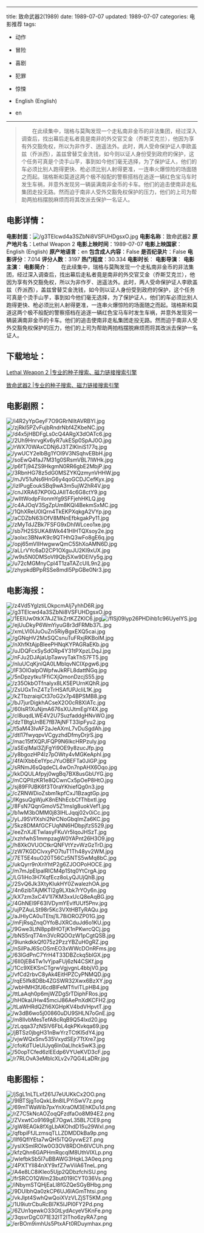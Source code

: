 
---
title: 致命武器2(1989)
date: 1989-07-07
updated: 1989-07-07
categories: 电影推荐
tags:
- 动作
- 冒险
- 喜剧
- 犯罪
- 惊悚

- English (English)
- en
---


> 　　在此续集中，瑞格与莫陶发现一个走私南非金币的非法集团，经过深入调查后，找出幕后走私者竟是南非的外交官艾金（乔斯艾克兰），他因为享有外交豁免权，所以为非作歹、逍遥法外。此时，两人受命保护证人李欧盖兹（乔派西），盖兹曾替艾金洗钱，如今则以证人身份受到政府的保护，这个任务可真是个烫手山芋，事到如今他们毫无选择，为了保护证人，他们的车必须比别人跑得更快、枪必须比别人射得更准，一连串火爆惊险的场面随之而起。瑞格斯和莫道这两个极不般配的警察搭档在追逐一辆红色宝马车时发生车祸，并意外发现另一辆装满南非金币的卡车。他们的追击使南非走私集团走投无路。然而迫于南非人受外交豁免权保护的压力，他们的上司为帮助两拍档摆脱麻烦而将其改派去保护一名证人。

## **电影详情**：

**电影封面**：<img src="https://image.tmdb.org/t/p/w200/g3TElcwd4a3SZbNi8VSFUHDgsxO.jpg" alt="/g3TElcwd4a3SZbNi8VSFUHDgsxO.jpg" title="/g3TElcwd4a3SZbNi8VSFUHDgsxO.jpg">
**电影名称**：致命武器2
**原产地片名**：Lethal Weapon 2
**电影上映时间**：1989-07-07
**电影上映国家**：English (English)
**原产地语言**：en
**包含成人内容**：False
**是否纪录片**：False
**电影评分**：7.014
**评分人数**：3197
**热门程度**：30.334
**电影时长**：
**电影导演**：
**电影主演**：
**电影简介**：　　在此续集中，瑞格与莫陶发现一个走私南非金币的非法集团，经过深入调查后，找出幕后走私者竟是南非的外交官艾金（乔斯艾克兰），他因为享有外交豁免权，所以为非作歹、逍遥法外。此时，两人受命保护证人李欧盖兹（乔派西），盖兹曾替艾金洗钱，如今则以证人身份受到政府的保护，这个任务可真是个烫手山芋，事到如今他们毫无选择，为了保护证人，他们的车必须比别人跑得更快、枪必须比别人射得更准，一连串火爆惊险的场面随之而起。瑞格斯和莫道这两个极不般配的警察搭档在追逐一辆红色宝马车时发生车祸，并意外发现另一辆装满南非金币的卡车。他们的追击使南非走私集团走投无路。然而迫于南非人受外交豁免权保护的压力，他们的上司为帮助两拍档摆脱麻烦而将其改派去保护一名证人。

## **下载地址**：
[Lethal Weapon 2 |专业的种子搜索、磁力链接搜索引擎](https://movie.amd794.com:2083/?search=Lethal%20Weapon%202&ordering=&mode=match_phrase&page_size=10&page=1)

[致命武器2 |专业的种子搜索、磁力链接搜索引擎](https://movie.amd794.com:2083/?search=%E8%87%B4%E5%91%BD%E6%AD%A6%E5%99%A82&ordering=&mode=match_phrase&page_size=10&page=1)
 

## **电影剧照**：
<img src="https://image.tmdb.org/t/p/original/i4R2yYpGeyF7O9GRrNlItAVRBYl.jpg" alt="/i4R2yYpGeyF7O9GRrNlItAVRBYl.jpg" title="/i4R2yYpGeyF7O9GRrNlItAVRBYl.jpg"><img src="https://image.tmdb.org/t/p/original/zjRkl5PZvFujbRndrNbf4ZKbeNC.jpg" alt="/zjRkl5PZvFujbRndrNbf4ZKbeNC.jpg" title="/zjRkl5PZvFujbRndrNbf4ZKbeNC.jpg"><img src="https://image.tmdb.org/t/p/original/d4x5jHBDFgLs0cQ4ARgX3dOATc6.jpg" alt="/d4x5jHBDFgLs0cQ4ARgX3dOATc6.jpg" title="/d4x5jHBDFgLs0cQ4ARgX3dOATc6.jpg"><img src="https://image.tmdb.org/t/p/original/2Uh9HnrvgKv6yR7ukESp0SpAJ0O.jpg" alt="/2Uh9HnrvgKv6yR7ukESp0SpAJ0O.jpg" title="/2Uh9HnrvgKv6yR7ukESp0SpAJ0O.jpg"><img src="https://image.tmdb.org/t/p/original/rWX70WAxCDNj6J3TZlKlniS177q.jpg" alt="/rWX70WAxCDNj6J3TZlKlniS177q.jpg" title="/rWX70WAxCDNj6J3TZlKlniS177q.jpg"><img src="https://image.tmdb.org/t/p/original/ywUCY2elbBg1YOI9V3NSqhvEBbH.jpg" alt="/ywUCY2elbBg1YOI9V3NSqhvEBbH.jpg" title="/ywUCY2elbBg1YOI9V3NSqhvEBbH.jpg"><img src="https://image.tmdb.org/t/p/original/soEwQ4faJ7M31g0SRsmVBL7lWHk.jpg" alt="/soEwQ4faJ7M31g0SRsmVBL7lWHk.jpg" title="/soEwQ4faJ7M31g0SRsmVBL7lWHk.jpg"><img src="https://image.tmdb.org/t/p/original/p6fTj94ZS9HkgmN0RR6gbE2MbjP.jpg" alt="/p6fTj94ZS9HkgmN0RR6gbE2MbjP.jpg" title="/p6fTj94ZS9HkgmN0RR6gbE2MbjP.jpg"><img src="https://image.tmdb.org/t/p/original/3RbnHG78z5dG0MSZYKQzmynVHHW.jpg" alt="/3RbnHG78z5dG0MSZYKQzmynVHHW.jpg" title="/3RbnHG78z5dG0MSZYKQzmynVHHW.jpg"><img src="https://image.tmdb.org/t/p/original/mJV51uNs6HnG6y4qoGCDJCefKyx.jpg" alt="/mJV51uNs6HnG6y4qoGCDJCefKyx.jpg" title="/mJV51uNs6HnG6y4qoGCDJCefKyx.jpg"><img src="https://image.tmdb.org/t/p/original/izIPugEoukSBq9wA3m5ujW2hR4V.jpg" alt="/izIPugEoukSBq9wA3m5ujW2hR4V.jpg" title="/izIPugEoukSBq9wA3m5ujW2hR4V.jpg"><img src="https://image.tmdb.org/t/p/original/cnJXRA67KP0iQJAIIT4c6G8ctY9.jpg" alt="/cnJXRA67KP0iQJAIIT4c6G8ctY9.jpg" title="/cnJXRA67KP0iQJAIIT4c6G8ctY9.jpg"><img src="https://image.tmdb.org/t/p/original/wIltWodpFiIonmYg9SFFjehHKLQ.jpg" alt="/wIltWodpFiIonmYg9SFFjehHKLQ.jpg" title="/wIltWodpFiIonmYg9SFFjehHKLQ.jpg"><img src="https://image.tmdb.org/t/p/original/c4AJOqV3SgZpUm8KQI4BekmSxMC.jpg" alt="/c4AJOqV3SgZpUm8KQI4BekmSxMC.jpg" title="/c4AJOqV3SgZpUm8KQI4BekmSxMC.jpg"><img src="https://image.tmdb.org/t/p/original/1QhXReU0IQrn4TkEKPXqkgA2VYp.jpg" alt="/1QhXReU0IQrn4TkEKPXqkgA2VYp.jpg" title="/1QhXReU0IQrn4TkEKPXqkgA2VYp.jpg"><img src="https://image.tmdb.org/t/p/original/aCDZbN63iOfV8MNnEfbkgakPy11.jpg" alt="/aCDZbN63iOfV8MNnEfbkgakPy11.jpg" title="/aCDZbN63iOfV8MNnEfbkgakPy11.jpg"><img src="https://image.tmdb.org/t/p/original/zMyTdJZBk7FSFG9xDhIWLceo1xe.jpg" alt="/zMyTdJZBk7FSFG9xDhIWLceo1xe.jpg" title="/zMyTdJZBk7FSFG9xDhIWLceo1xe.jpg"><img src="https://image.tmdb.org/t/p/original/sb7H2SSUKA8Wk441HIHTQXsoy2e.jpg" alt="/sb7H2SSUKA8Wk441HIHTQXsoy2e.jpg" title="/sb7H2SSUKA8Wk441HIHTQXsoy2e.jpg"><img src="https://image.tmdb.org/t/p/original/aolxc3BNwK9c9QTHhQ3wFo8gE6q.jpg" alt="/aolxc3BNwK9c9QTHhQ3wFo8gE6q.jpg" title="/aolxc3BNwK9c9QTHhQ3wFo8gE6q.jpg"><img src="https://image.tmdb.org/t/p/original/opj65mVIIHwgwwQmC5ShXoAMN6D.jpg" alt="/opj65mVIIHwgwwQmC5ShXoAMN6D.jpg" title="/opj65mVIIHwgwwQmC5ShXoAMN6D.jpg"><img src="https://image.tmdb.org/t/p/original/aLLrVYc6aD2CP1OXguJU2Kl9xUX.jpg" alt="/aLLrVYc6aD2CP1OXguJU2Kl9xUX.jpg" title="/aLLrVYc6aD2CP1OXguJU2Kl9xUX.jpg"><img src="https://image.tmdb.org/t/p/original/w9s5N0DMSoVl9Qbj5Xw9DElVy5g.jpg" alt="/w9s5N0DMSoVl9Qbj5Xw9DElVy5g.jpg" title="/w9s5N0DMSoVl9Qbj5Xw9DElVy5g.jpg"><img src="https://image.tmdb.org/t/p/original/u72cMGMnyCpl4T1zaTAZcUIL9n2.jpg" alt="/u72cMGMnyCpl4T1zaTAZcUIL9n2.jpg" title="/u72cMGMnyCpl4T1zaTAZcUIL9n2.jpg"><img src="https://image.tmdb.org/t/p/original/zhypkdBPpRSSe8mdI5PpGBe0Nr3.jpg" alt="/zhypkdBPpRSSe8mdI5PpGBe0Nr3.jpg" title="/zhypkdBPpRSSe8mdI5PpGBe0Nr3.jpg">

## **电影海报**：
<img src="https://image.tmdb.org/t/p/original/z4Vd5YgIztiLOkpcmAlj7yhhD6R.jpg" alt="/z4Vd5YgIztiLOkpcmAlj7yhhD6R.jpg" title="/z4Vd5YgIztiLOkpcmAlj7yhhD6R.jpg"><img src="https://image.tmdb.org/t/p/original/g3TElcwd4a3SZbNi8VSFUHDgsxO.jpg" alt="/g3TElcwd4a3SZbNi8VSFUHDgsxO.jpg" title="/g3TElcwd4a3SZbNi8VSFUHDgsxO.jpg"><img src="https://image.tmdb.org/t/p/original/1EEIUw0tkX7AJZ1ikZrtKZZKlC6.jpg" alt="/1EEIUw0tkX7AJZ1ikZrtKZZKlC6.jpg" title="/1EEIUw0tkX7AJZ1ikZrtKZZKlC6.jpg"><img src="https://image.tmdb.org/t/p/original/fISj09lyp26PHDihb1c96UyeIYS.jpg" alt="/fISj09lyp26PHDihb1c96UyeIYS.jpg" title="/fISj09lyp26PHDihb1c96UyeIYS.jpg"><img src="https://image.tmdb.org/t/p/original/ejUuDkyP6WmYiyuG8r3dFRMb37L.jpg" alt="/ejUuDkyP6WmYiyuG8r3dFRMb37L.jpg" title="/ejUuDkyP6WmYiyuG8r3dFRMb37L.jpg"><img src="https://image.tmdb.org/t/p/original/xmLVl0IJuOuZn5RiyBgxEXQ5cai.jpg" alt="/xmLVl0IJuOuZn5RiyBgxEXQ5cai.jpg" title="/xmLVl0IJuOuZn5RiyBgxEXQ5cai.jpg"><img src="https://image.tmdb.org/t/p/original/gGNqHV2MxSQCsnuTuFRxjRKBolM.jpg" alt="/gGNqHV2MxSQCsnuTuFRxjRKBolM.jpg" title="/gGNqHV2MxSQCsnuTuFRxjRKBolM.jpg"><img src="https://image.tmdb.org/t/p/original/nXhfKtAjpBleePHNqKYPAGRaEKb.jpg" alt="/nXhfKtAjpBleePHNqKYPAGRaEKb.jpg" title="/nXhfKtAjpBleePHNqKYPAGRaEKb.jpg"><img src="https://image.tmdb.org/t/p/original/uJDQFcxSySdORp4Y31tPXpzLDqJ.jpg" alt="/uJDQFcxSySdORp4Y31tPXpzLDqJ.jpg" title="/uJDQFcxSySdORp4Y31tPXpzLDqJ.jpg"><img src="https://image.tmdb.org/t/p/original/nFJu2DJAjaUpTawvyTakThS7FT5.jpg" alt="/nFJu2DJAjaUpTawvyTakThS7FT5.jpg" title="/nFJu2DJAjaUpTawvyTakThS7FT5.jpg"><img src="https://image.tmdb.org/t/p/original/nIuUCqKjniQA0LMblqvNCIXpgw6.jpg" alt="/nIuUCqKjniQA0LMblqvNCIXpgw6.jpg" title="/nIuUCqKjniQA0LMblqvNCIXpgw6.jpg"><img src="https://image.tmdb.org/t/p/original/lF3OlOaIpOWpfwJkRFL8dattNGq.jpg" alt="/lF3OlOaIpOWpfwJkRFL8dattNGq.jpg" title="/lF3OlOaIpOWpfwJkRFL8dattNGq.jpg"><img src="https://image.tmdb.org/t/p/original/5nDpzytku1FfiCXjQmonDzcjS55.jpg" alt="/5nDpzytku1FfiCXjQmonDzcjS55.jpg" title="/5nDpzytku1FfiCXjQmonDzcjS55.jpg"><img src="https://image.tmdb.org/t/p/original/z35OkbOTfnalyx8LK5EPUrnKQhR.jpg" alt="/z35OkbOTfnalyx8LK5EPUrnKQhR.jpg" title="/z35OkbOTfnalyx8LK5EPUrnKQhR.jpg"><img src="https://image.tmdb.org/t/p/original/ZsUGxTnZ4TzTrHSAfUPJcliL1K.jpg" alt="/ZsUGxTnZ4TzTrHSAfUPJcliL1K.jpg" title="/ZsUGxTnZ4TzTrHSAfUPJcliL1K.jpg"><img src="https://image.tmdb.org/t/p/original/kZTbzraiqiCt37oG2x7p4BPSMB8.jpg" alt="/kZTbzraiqiCt37oG2x7p4BPSMB8.jpg" title="/kZTbzraiqiCt37oG2x7p4BPSMB8.jpg"><img src="https://image.tmdb.org/t/p/original/bJ7jurDigkhACseX2O0cR8XIATc.jpg" alt="/bJ7jurDigkhACseX2O0cR8XIATc.jpg" title="/bJ7jurDigkhACseX2O0cR8XIATc.jpg"><img src="https://image.tmdb.org/t/p/original/60lsR1XuNjmA676sXUJtmEgiY4X.jpg" alt="/60lsR1XuNjmA676sXUJtmEgiY4X.jpg" title="/60lsR1XuNjmA676sXUJtmEgiY4X.jpg"><img src="https://image.tmdb.org/t/p/original/cl8uqdLWE4V2U7SuzfaddgHNvWO.jpg" alt="/cl8uqdLWE4V2U7SuzfaddgHNvWO.jpg" title="/cl8uqdLWE4V2U7SuzfaddgHNvWO.jpg"><img src="https://image.tmdb.org/t/p/original/dzTBtgUnBE7fB7AjNFT33ipFyu2.jpg" alt="/dzTBtgUnBE7fB7AjNFT33ipFyu2.jpg" title="/dzTBtgUnBE7fB7AjNFT33ipFyu2.jpg"><img src="https://image.tmdb.org/t/p/original/t5aM43IvAF2aJeAXmL7vDuSgdAh.jpg" alt="/t5aM43IvAF2aJeAXmL7vDuSgdAh.jpg" title="/t5aM43IvAF2aJeAXmL7vDuSgdAh.jpg"><img src="https://image.tmdb.org/t/p/original/dtl17fwyqpvVCgyzhdDfmyDrjrS.jpg" alt="/dtl17fwyqpvVCgyzhdDfmyDrjrS.jpg" title="/dtl17fwyqpvVCgyzhdDfmyDrjrS.jpg"><img src="https://image.tmdb.org/t/p/original/mac15tfXQPJFQP9N6lkcHRPzuly.jpg" alt="/mac15tfXQPJFQP9N6lkcHRPzuly.jpg" title="/mac15tfXQPJFQP9N6lkcHRPzuly.jpg"><img src="https://image.tmdb.org/t/p/original/aSEqIMal3ZjFgYi9OE9y8zucJfp.jpg" alt="/aSEqIMal3ZjFgYi9OE9y8zucJfp.jpg" title="/aSEqIMal3ZjFgYi9OE9y8zucJfp.jpg"><img src="https://image.tmdb.org/t/p/original/y8bgozHP4Iz7pOWty4vMGKeAphl.jpg" alt="/y8bgozHP4Iz7pOWty4vMGKeAphl.jpg" title="/y8bgozHP4Iz7pOWty4vMGKeAphl.jpg"><img src="https://image.tmdb.org/t/p/original/4fAIXbbEe1YpcJYuOBEFTa0JiGP.jpg" alt="/4fAIXbbEe1YpcJYuOBEFTa0JiGP.jpg" title="/4fAIXbbEe1YpcJYuOBEFTa0JiGP.jpg"><img src="https://image.tmdb.org/t/p/original/sRNmJ6sQqdeCL4wOn7npAHX6Oqo.jpg" alt="/sRNmJ6sQqdeCL4wOn7npAHX6Oqo.jpg" title="/sRNmJ6sQqdeCL4wOn7npAHX6Oqo.jpg"><img src="https://image.tmdb.org/t/p/original/kkDQULAfpyj0wgBq7BX8usGbUYG.jpg" alt="/kkDQULAfpyj0wgBq7BX8usGbUYG.jpg" title="/kkDQULAfpyj0wgBq7BX8usGbUYG.jpg"><img src="https://image.tmdb.org/t/p/original/mCQPIIzKR1e8QCwnCx5pOeP8HtO.jpg" alt="/mCQPIIzKR1e8QCwnCx5pOeP8HtO.jpg" title="/mCQPIIzKR1e8QCwnCx5pOeP8HtO.jpg"><img src="https://image.tmdb.org/t/p/original/sj89FPJBK6f3T0raYKhiefQg0n3.jpg" alt="/sj89FPJBK6f3T0raYKhiefQg0n3.jpg" title="/sj89FPJBK6f3T0raYKhiefQg0n3.jpg"><img src="https://image.tmdb.org/t/p/original/cZRNWDioZsbm1kpfCxJ1BzagtGp.jpg" alt="/cZRNWDioZsbm1kpfCxJ1BzagtGp.jpg" title="/cZRNWDioZsbm1kpfCxJ1BzagtGp.jpg"><img src="https://image.tmdb.org/t/p/original/lKgsuQgWjuK8nENhEcbCfThbxtI.jpg" alt="/lKgsuQgWjuK8nENhEcbCfThbxtI.jpg" title="/lKgsuQgWjuK8nENhEcbCfThbxtI.jpg"><img src="https://image.tmdb.org/t/p/original/8FsN7QqnGmoV5Z1msIg8uokVef1.jpg" alt="/8FsN7QqnGmoV5Z1msIg8uokVef1.jpg" title="/8FsN7QqnGmoV5Z1msIg8uokVef1.jpg"><img src="https://image.tmdb.org/t/p/original/b1wM3bOMM0j83lHLJqqj02v0iCc.jpg" alt="/b1wM3bOMM0j83lHLJqqj02v0iCc.jpg" title="/b1wM3bOMM0j83lHLJqqj02v0iCc.jpg"><img src="https://image.tmdb.org/t/p/original/yLJ9SVfXshi2NrCNoGbqImZa6KC.jpg" alt="/yLJ9SVfXshi2NrCNoGbqImZa6KC.jpg" title="/yLJ9SVfXshi2NrCNoGbqImZa6KC.jpg"><img src="https://image.tmdb.org/t/p/original/5kz8DMAfGCFUqNN6HDbpjfzS529.jpg" alt="/5kz8DMAfGCFUqNN6HDbpjfzS529.jpg" title="/5kz8DMAfGCFUqNN6HDbpjfzS529.jpg"><img src="https://image.tmdb.org/t/p/original/eeZnXJETwlasyFKuVr5IqoJHSzT.jpg" alt="/eeZnXJETwlasyFKuVr5IqoJHSzT.jpg" title="/eeZnXJETwlasyFKuVr5IqoJHSzT.jpg"><img src="https://image.tmdb.org/t/p/original/xzhfwhS1mmpzagW0YAPnt26H3O9.jpg" alt="/xzhfwhS1mmpzagW0YAPnt26H3O9.jpg" title="/xzhfwhS1mmpzagW0YAPnt26H3O9.jpg"><img src="https://image.tmdb.org/t/p/original/h8XkOVUOCtkrQNFVtYzvWzGzTrD.jpg" alt="/h8XkOVUOCtkrQNFVtYzvWzGzTrD.jpg" title="/h8XkOVUOCtkrQNFVtYzvWzGzTrD.jpg"><img src="https://image.tmdb.org/t/p/original/zW7KGDClvxyPO7tuT1Th48yv2WM.jpg" alt="/zW7KGDClvxyPO7tuT1Th48yv2WM.jpg" title="/zW7KGDClvxyPO7tuT1Th48yv2WM.jpg"><img src="https://image.tmdb.org/t/p/original/7ET5E4suO20T56Cz5NTS5wMq8bC.jpg" alt="/7ET5E4suO20T56Cz5NTS5wMq8bC.jpg" title="/7ET5E4suO20T56Cz5NTS5wMq8bC.jpg"><img src="https://image.tmdb.org/t/p/original/ukQyrr9nXnYhtP2g6ZJOOPoHOCE.jpg" alt="/ukQyrr9nXnYhtP2g6ZJOOPoHOCE.jpg" title="/ukQyrr9nXnYhtP2g6ZJOOPoHOCE.jpg"><img src="https://image.tmdb.org/t/p/original/m7mJpEIpalRICM4p1Stq0YtCrgA.jpg" alt="/m7mJpEIpalRICM4p1Stq0YtCrgA.jpg" title="/m7mJpEIpalRICM4p1Stq0YtCrgA.jpg"><img src="https://image.tmdb.org/t/p/original/LG1iHo3H7XqfEcz8oLyQJUjQhB.jpg" alt="/LG1iHo3H7XqfEcz8oLyQJUjQhB.jpg" title="/LG1iHo3H7XqfEcz8oLyQJUjQhB.jpg"><img src="https://image.tmdb.org/t/p/original/2SvQ6Jk3XtyKIukHY0ZwalezhOA.jpg" alt="/2SvQ6Jk3XtyKIukHY0ZwalezhOA.jpg" title="/2SvQ6Jk3XtyKIukHY0ZwalezhOA.jpg"><img src="https://image.tmdb.org/t/p/original/4n6zibTAjMKTI2g9LXbk7rYOy6n.jpg" alt="/4n6zibTAjMKTI2g9LXbk7rYOy6n.jpg" title="/4n6zibTAjMKTI2g9LXbk7rYOy6n.jpg"><img src="https://image.tmdb.org/t/p/original/kX7zm3xC4V1I7KM3xxUcQ8eAqBG.jpg" alt="/kX7zm3xC4V1I7KM3xxUcQ8eAqBG.jpg" title="/kX7zm3xC4V1I7KM3xxUcQ8eAqBG.jpg"><img src="https://image.tmdb.org/t/p/original/4GhNEI9F63IVDymYEvlfUUf5Pnv.jpg" alt="/4GhNEI9F63IVDymYEvlfUUf5Pnv.jpg" title="/4GhNEI9F63IVDymYEvlfUUf5Pnv.jpg"><img src="https://image.tmdb.org/t/p/original/ujPZAuLSt98r5Kc3VXtHBTyRAQu.jpg" alt="/ujPZAuLSt98r5Kc3VXtHBTyRAQu.jpg" title="/ujPZAuLSt98r5Kc3VXtHBTyRAQu.jpg"><img src="https://image.tmdb.org/t/p/original/aJHIyCA0uTEtsj1L78iOROZP01G.jpg" alt="/aJHIyCA0uTEtsj1L78iOROZP01G.jpg" title="/aJHIyCA0uTEtsj1L78iOROZP01G.jpg"><img src="https://image.tmdb.org/t/p/original/mFjRsqZnqOYfoBJXRCduJd6o1KU.jpg" alt="/mFjRsqZnqOYfoBJXRCduJd6o1KU.jpg" title="/mFjRsqZnqOYfoBJXRCduJd6o1KU.jpg"><img src="https://image.tmdb.org/t/p/original/9Gwe3LtN8pp8HOTjK1nPKwrcQCj.jpg" alt="/9Gwe3LtN8pp8HOTjK1nPKwrcQCj.jpg" title="/9Gwe3LtN8pp8HOTjK1nPKwrcQCj.jpg"><img src="https://image.tmdb.org/t/p/original/bNS5rqT74m3VcRQOOzW1pCgtQSB.jpg" alt="/bNS5rqT74m3VcRQOOzW1pCgtQSB.jpg" title="/bNS5rqT74m3VcRQOOzW1pCgtQSB.jpg"><img src="https://image.tmdb.org/t/p/original/9iunkdkkQf075z2PzzYBZuH0gRZ.jpg" alt="/9iunkdkkQf075z2PzzYBZuH0gRZ.jpg" title="/9iunkdkkQf075z2PzzYBZuH0gRZ.jpg"><img src="https://image.tmdb.org/t/p/original/nSilPaJ6ScOSmEO3xWWcDOnRFms.jpg" alt="/nSilPaJ6ScOSmEO3xWWcDOnRFms.jpg" title="/nSilPaJ6ScOSmEO3xWWcDOnRFms.jpg"><img src="https://image.tmdb.org/t/p/original/63lGdPnC7YrH4T33DBZckq5blGX.jpg" alt="/63lGdPnC7YrH4T33DBZckq5blGX.jpg" title="/63lGdPnC7YrH4T33DBZckq5blGX.jpg"><img src="https://image.tmdb.org/t/p/original/6II0jEB4Tw1vYjpaFUj6zN4CSKf.jpg" alt="/6II0jEB4Tw1vYjpaFUj6zN4CSKf.jpg" title="/6II0jEB4Tw1vYjpaFUj6zN4CSKf.jpg"><img src="https://image.tmdb.org/t/p/original/1Cc9XEKSnCTgrwVgjvgnL4bbjV0.jpg" alt="/1Cc9XEKSnCTgrwVgjvgnL4bbjV0.jpg" title="/1Cc9XEKSnCTgrwVgjvgnL4bbjV0.jpg"><img src="https://image.tmdb.org/t/p/original/vfCd2rbvC8yAk4EitHPZCyPNMQD.jpg" alt="/vfCd2rbvC8yAk4EitHPZCyPNMQD.jpg" title="/vfCd2rbvC8yAk4EitHPZCyPNMQD.jpg"><img src="https://image.tmdb.org/t/p/original/rqE5lfk8DBb4ZGSWR32Xwx6BzXY.jpg" alt="/rqE5lfk8DBb4ZGSWR32Xwx6BzXY.jpg" title="/rqE5lfk8DBb4ZGSWR32Xwx6BzXY.jpg"><img src="https://image.tmdb.org/t/p/original/wbHMH3fJ6cdBlFeMTfivITLpHB4.jpg" alt="/wbHMH3fJ6cdBlFeMTfivITLpHB4.jpg" title="/wbHMH3fJ6cdBlFeMTfivITLpHB4.jpg"><img src="https://image.tmdb.org/t/p/original/ttLaAqh0p6mjWZDgSrTDiphFRos.jpg" alt="/ttLaAqh0p6mjWZDgSrTDiphFRos.jpg" title="/ttLaAqh0p6mjWZDgSrTDiphFRos.jpg"><img src="https://image.tmdb.org/t/p/original/hH0kaUHw45mciJ86AePnXdKCFH2.jpg" alt="/hH0kaUHw45mciJ86AePnXdKCFH2.jpg" title="/hH0kaUHw45mciJ86AePnXdKCFH2.jpg"><img src="https://image.tmdb.org/t/p/original/tLaWHRdQZfi6XGHpKV4bdVHpvtT.jpg" alt="/tLaWHRdQZfi6XGHpKV4bdVHpvtT.jpg" title="/tLaWHRdQZfi6XGHpKV4bdVHpvtT.jpg"><img src="https://image.tmdb.org/t/p/original/w3dB6wo5j00860uDU9SHLN7oGnE.jpg" alt="/w3dB6wo5j00860uDU9SHLN7oGnE.jpg" title="/w3dB6wo5j00860uDU9SHLN7oGnE.jpg"><img src="https://image.tmdb.org/t/p/original/m8IlvbMesTefA8cRqB9Q54Ixd20.jpg" alt="/m8IlvbMesTefA8cRqB9Q54Ixd20.jpg" title="/m8IlvbMesTefA8cRqB9Q54Ixd20.jpg"><img src="https://image.tmdb.org/t/p/original/zLqqa37zNSlV6FbL4qkPKvkqa69.jpg" alt="/zLqqa37zNSlV6FbL4qkPKvkqa69.jpg" title="/zLqqa37zNSlV6FbL4qkPKvkqa69.jpg"><img src="https://image.tmdb.org/t/p/original/jBTSz0jbgH31nBwYrzTCtKl5dY4.jpg" alt="/jBTSz0jbgH31nBwYrzTCtKl5dY4.jpg" title="/jBTSz0jbgH31nBwYrzTCtKl5dY4.jpg"><img src="https://image.tmdb.org/t/p/original/vjwWQxSnv535VxydSEjr7TtXre7.jpg" alt="/vjwWQxSnv535VxydSEjr7TtXre7.jpg" title="/vjwWQxSnv535VxydSEjr7TtXre7.jpg"><img src="https://image.tmdb.org/t/p/original/cfoKdTUeUIJyq6ln0aLlhck5wK3.jpg" alt="/cfoKdTUeUIJyq6ln0aLlhck5wK3.jpg" title="/cfoKdTUeUIJyq6ln0aLlhck5wK3.jpg"><img src="https://image.tmdb.org/t/p/original/50opTCfed6zlEEdp6VYUeKVD3cF.jpg" alt="/50opTCfed6zlEEdp6VYUeKVD3cF.jpg" title="/50opTCfed6zlEEdp6VYUeKVD3cF.jpg"><img src="https://image.tmdb.org/t/p/original/r7RLOvA3eMblcXLv2v7QG4LaDRr.jpg" alt="/r7RLOvA3eMblcXLv2v7QG4LaDRr.jpg" title="/r7RLOvA3eMblcXLv2v7QG4LaDRr.jpg">

## **电影图标**：
<img src="https://image.tmdb.org/t/p/original/jSgL1nLTLxf261J7eUUKkCx2OO.png" alt="/jSgL1nLTLxf261J7eUUKkCx2OO.png" title="/jSgL1nLTLxf261J7eUUKkCx2OO.png"><img src="https://image.tmdb.org/t/p/original/9IBTSjgToQxkL8n8lLPYiSwV7z.png" alt="/9IBTSjgToQxkL8n8lLPYiSwV7z.png" title="/9IBTSjgToQxkL8n8lLPYiSwV7z.png"><img src="https://image.tmdb.org/t/p/original/69mTWaWib7pxYnXraOM3EhKDu1d.png" alt="/69mTWaWib7pxYnXraOM3EhKDu1d.png" title="/69mTWaWib7pxYnXraOM3EhKDu1d.png"><img src="https://image.tmdb.org/t/p/original/rZ7C5kNcAOZoqQFzdfaOo8M94E2.png" alt="/rZ7C5kNcAOZoqQFzdfaOo8M94E2.png" title="/rZ7C5kNcAOZoqQFzdfaOo8M94E2.png"><img src="https://image.tmdb.org/t/p/original/ZVxwtCo9169gE7OgwL35BL7CE9.png" alt="/ZVxwtCo9169gE7OgwL35BL7CE9.png" title="/ZVxwtCo9169gE7OgwL35BL7CE9.png"><img src="https://image.tmdb.org/t/p/original/gW8EAGk8fXgLbAKOhdD15u29WxI.png" alt="/gW8EAGk8fXgLbAKOhdD15u29WxI.png" title="/gW8EAGk8fXgLbAKOhdD15u29WxI.png"><img src="https://image.tmdb.org/t/p/original/qfbpiFfJLzmsqTLLZDMDDkBa9p.png" alt="/qfbpiFfJLzmsqTLLZDMDDkBa9p.png" title="/qfbpiFfJLzmsqTLLZDMDDkBa9p.png"><img src="https://image.tmdb.org/t/p/original/Ilf6QflYEta7wQH5iTQGyvwE2T.png" alt="/Ilf6QflYEta7wQH5iTQGyvwE2T.png" title="/Ilf6QflYEta7wQH5iTQGyvwE2T.png"><img src="https://image.tmdb.org/t/p/original/ysIXSmlROIw0O3OV8RDOh6IVCUh.png" alt="/ysIXSmlROIw0O3OV8RDOh6IVCUh.png" title="/ysIXSmlROIw0O3OV8RDOh6IVCUh.png"><img src="https://image.tmdb.org/t/p/original/kfzQhn6GAPHmRqcqlM8UthVIXLp.png" alt="/kfzQhn6GAPHmRqcqlM8UthVIXLp.png" title="/kfzQhn6GAPHmRqcqlM8UthVIXLp.png"><img src="https://image.tmdb.org/t/p/original/wlefbkSb5I7uBBAWG3HqkL3A0eq.png" alt="/wlefbkSb5I7uBBAWG3HqkL3A0eq.png" title="/wlefbkSb5I7uBBAWG3HqkL3A0eq.png"><img src="https://image.tmdb.org/t/p/original/4PXTYll84nXY9xfZ7wViIA6TneL.png" alt="/4PXTYll84nXY9xfZ7wViIA6TneL.png" title="/4PXTYll84nXY9xfZ7wViIA6TneL.png"><img src="https://image.tmdb.org/t/p/original/A4e8LC8iKleo5Ujp2QDbzfchiSU.png" alt="/A4e8LC8iKleo5Ujp2QDbzfchiSU.png" title="/A4e8LC8iKleo5Ujp2QDbzfchiSU.png"><img src="https://image.tmdb.org/t/p/original/frSRCO1QWm23but019ICYT036Vs.png" alt="/frSRCO1QWm23but019ICYT036Vs.png" title="/frSRCO1QWm23but019ICYT036Vs.png"><img src="https://image.tmdb.org/t/p/original/iNbymSTQHjEaLl8fGZQeSGyBHbg.png" alt="/iNbymSTQHjEaLl8fGZQeSGyBHbg.png" title="/iNbymSTQHjEaLl8fGZQeSGyBHbg.png"><img src="https://image.tmdb.org/t/p/original/9DUIbhQa0zkCP6UJ6lAGmThtsi.png" alt="/9DUIbhQa0zkCP6UJ6lAGmThtsi.png" title="/9DUIbhQa0zkCP6UJ6lAGmThtsi.png"><img src="https://image.tmdb.org/t/p/original/vkJlpt4SwhQwQoiXVzVLZjST5KM.png" alt="/vkJlpt4SwhQwQoiXVzVLZjST5KM.png" title="/vkJlpt4SwhQwQoiXVzVLZjST5KM.png"><img src="https://image.tmdb.org/t/p/original/1U9iutrCbuRcBl7K5IJPl0FY2Pd.png" alt="/1U9iutrCbuRcBl7K5IJPl0FY2Pd.png" title="/1U9iutrCbuRcBl7K5IJPl0FY2Pd.png"><img src="https://image.tmdb.org/t/p/original/6ZUn1qewkO33GtLydAcyeV5KnFe.png" alt="/6ZUn1qewkO33GtLydAcyeV5KnFe.png" title="/6ZUn1qewkO33GtLydAcyeV5KnFe.png"><img src="https://image.tmdb.org/t/p/original/3qsvrDgC071E32IT2ITho6zyRA7.png" alt="/3qsvrDgC071E32IT2ITho6zyRA7.png" title="/3qsvrDgC071E32IT2ITho6zyRA7.png"><img src="https://image.tmdb.org/t/p/original/erBOm9imhUs5PtxAFt0RDuymhax.png" alt="/erBOm9imhUs5PtxAFt0RDuymhax.png" title="/erBOm9imhUs5PtxAFt0RDuymhax.png">
